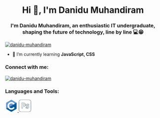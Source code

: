 <h1 align="center">Hi 👋, I'm Danidu Muhandiram</h1>
<h3 align="center">I'm Danidu Muhandiram, an enthusiastic IT undergraduate, shaping the future of technology, line by line 💻😁</h3>

<p align="left"> <a href="https://github.com/ryo-ma/github-profile-trophy"><img src="https://github-profile-trophy.vercel.app/?username=danidu-muhandiram" alt="danidu-muhandiram" /></a> </p>

- 🌱 I’m currently learning **JavaScript, CSS**

<h3 align="left">Connect with me:</h3>
<p align="left">
<a href="https://linkedin.com/in/danidu-muhandiram" target="blank"><img align="center" src="https://raw.githubusercontent.com/rahuldkjain/github-profile-readme-generator/master/src/images/icons/Social/linked-in-alt.svg" alt="danidu-muhandiram" height="30" width="40" /></a>
</p>

<h3 align="left">Languages and Tools:</h3>
<p align="left"> <a href="https://www.cprogramming.com/" target="_blank" rel="noreferrer"> <img src="https://raw.githubusercontent.com/devicons/devicon/master/icons/c/c-original.svg" alt="c" width="40" height="40"/> </a> <a href="https://www.photoshop.com/en" target="_blank" rel="noreferrer"> <img src="https://raw.githubusercontent.com/devicons/devicon/master/icons/photoshop/photoshop-line.svg" alt="photoshop" width="40" height="40"/> </a> </p>
